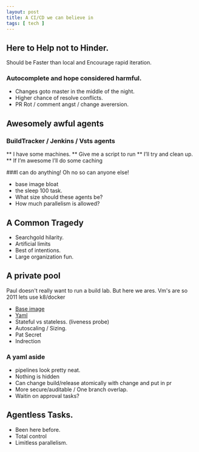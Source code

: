 ```yaml
---
layout: post
title: A CI/CD we can believe in
tags: [ tech ]
---
```


## Here to Help not to Hinder. 

Should be Faster than local and  Encourage rapid iteration. 

### Autocomplete and hope considered harmful.
* Changes goto master in the middle of the night. 
* Higher chance of resolve conflicts.
* PR Rot / comment angst / change averersion.

## Awesomely awful agents

### BuildTracker / Jenkins / Vsts agents
** I have some machines.
** Give me a script to run
** I’ll try and clean up. 
** If I’m awesome I’ll do some caching

###I can do anything! Oh no so can anyone else!

* base image bloat  
* the sleep 100 task.
* What size should these agents be?
* How much parallelism is allowed?


## A Common Tragedy 

* Searchgold hilarity.
* Artificial limits
* Best of intentions. 
* Large organization fun.

## A private pool
Paul doesn't really want to run a build lab. But here we ares. Vm's are so 2011 lets use k8/docker

* [Base image](https://msdata.visualstudio.com/Vienna/_git/kubernetes-util?path=%2Fazureml-infra%2Fsrc%2Fdockeragent%2Fdockerfile&version=GBmaster)
* [Yaml](azureml-infra/deploy/templates/k8s/dockeragent.yaml) 
* Stateful vs stateless. (liveness probe)
* Autoscaling / Sizing. 
* Pat Secret
* Indrection

### A yaml aside 
* pipelines look pretty neat.
* Nothing is hidden
* Can change build/release atomically with change and put in pr
* More secure/auditable / One branch overlap.
* Waitin on approval tasks?

## Agentless Tasks.
* Been here before.
* Total control
* Limitless parallelism. 
